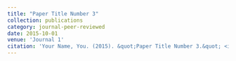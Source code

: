 ```yaml
---
title: "Paper Title Number 3"
collection: publications
category: journal-peer-reviewed
date: 2015-10-01
venue: 'Journal 1'
citation: 'Your Name, You. (2015). &quot;Paper Title Number 3.&quot; <i>Journal 1</i>. 1(3).'
---
```

